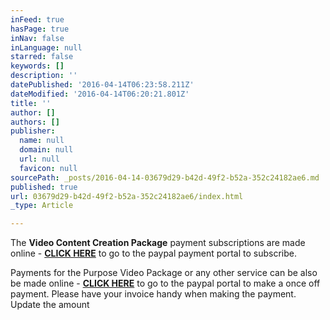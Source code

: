 ```yaml
---
inFeed: true
hasPage: true
inNav: false
inLanguage: null
starred: false
keywords: []
description: ''
datePublished: '2016-04-14T06:23:58.211Z'
dateModified: '2016-04-14T06:20:21.801Z'
title: ''
author: []
authors: []
publisher:
  name: null
  domain: null
  url: null
  favicon: null
sourcePath: _posts/2016-04-14-03679d29-b42d-49f2-b52a-352c24182ae6.md
published: true
url: 03679d29-b42d-49f2-b52a-352c24182ae6/index.html
_type: Article

---
```

The **Video Content Creation Package** payment subscriptions are made online - [**CLICK HERE**][0] to go to the paypal payment portal to subscribe.

Payments for the Purpose Video Package or any other service can be also be made online - **[CLICK HERE][1]** to go to the paypal portal to make a once off payment. Please have your invoice handy when making the payment. Update the amount

[0]: https://www.paypal.com/cgi-bin/webscr?cmd=_s-xclick&hosted_button_id=ZQCRBFBJANRP6
[1]: https://www.paypal.com/cgi-bin/webscr?cmd=_s-xclick&hosted_button_id=34PTWEE5Z6QD2